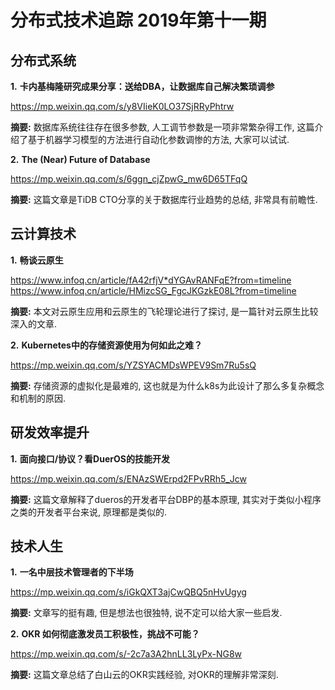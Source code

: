 # 分布式技术追踪 2019年第十一期
## 分布式系统
**1.** **卡内基梅隆研究成果分享：送给DBA，让数据库自己解决繁琐调参**

https://mp.weixin.qq.com/s/y8VIieK0LO37SjRRyPhtrw

**摘要:** 数据库系统往往存在很多参数, 人工调节参数是一项非常繁杂得工作, 这篇介绍了基于机器学习模型的方法进行自动化参数调惨的方法, 大家可以试试.

**2.** **The (Near) Future of Database**

https://mp.weixin.qq.com/s/6ggn_cjZpwG_mw6D65TFqQ

**摘要:** 这篇文章是TiDB CTO分享的关于数据库行业趋势的总结, 非常具有前瞻性.

## 云计算技术
**1.** **畅谈云原生**

https://www.infoq.cn/article/fA42rfjV*dYGAvRANFqE?from=timeline
https://www.infoq.cn/article/HMizcSG_FgcJKGzkE08L?from=timeline

**摘要:** 本文对云原生应用和云原生的飞轮理论进行了探讨, 是一篇针对云原生比较深入的文章.

**2.** **Kubernetes中的存储资源使用为何如此之难？**

https://mp.weixin.qq.com/s/YZSYACMDsWPEV9Sm7Ru5sQ

**摘要:** 存储资源的虚拟化是最难的, 这也就是为什么k8s为此设计了那么多复杂概念和机制的原因.

## 研发效率提升
**1.** **面向接口/协议？看DuerOS的技能开发**

https://mp.weixin.qq.com/s/ENAzSWErpd2FPvRRh5_Jcw

**摘要:** 这篇文章解释了dueros的开发者平台DBP的基本原理, 其实对于类似小程序之类的开发者平台来说, 原理都是类似的.

## 技术人生
**1.** **一名中层技术管理者的下半场**

https://mp.weixin.qq.com/s/iGkQXT3ajCwQBQ5nHvUgyg

**摘要:** 文章写的挺有趣, 但是想法也很独特, 说不定可以给大家一些启发.

**2.** **OKR 如何彻底激发员工积极性，挑战不可能？**

https://mp.weixin.qq.com/s/-2c7a3A2hnLL3LyPx-NG8w

**摘要:** 这篇文章总结了白山云的OKR实践经验, 对OKR的理解非常深刻.
